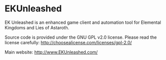 # EKUnleashed
EK Unleashed is an enhanced game client and automation tool for Elemental Kingdoms and Lies of Astaroth.

Source code is provided under the GNU GPL v2.0 license.  Please read the license carefully: http://choosealicense.com/licenses/gpl-2.0/

Main website:  http://www.EKUnleashed.com/
